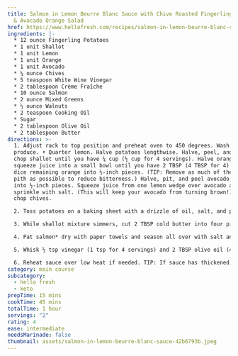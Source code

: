 ```yaml
---
title: Salmon in Lemon Beurre Blanc Sauce with Chive Roasted Fingerling Potatoes
  & Avocado Orange Salad
href: https://www.hellofresh.com/recipes/salmon-in-lemon-beurre-blanc-sauce-62432622efa468602c3b1156
ingredients: |-
  * 12 ounce Fingerling Potatoes
  * 1 unit Shallot
  * 1 unit Lemon
  * 1 unit Orange
  * 1 unit Avocado
  * ¼ ounce Chives
  * 5 teaspoon White Wine Vinegar
  * 2 tablespoon Crème Fraîche
  * 10 ounce Salmon
  * 2 ounce Mixed Greens
  * ½ ounce Walnuts
  * 2 teaspoon Cooking Oil
  * Sugar
  * 2 tablespoon Olive Oil
  * 2 tablespoon Butter
directions: >-
  1. Adjust rack to top position and preheat oven to 450 degrees. Wash and dry
  produce. • Quarter lemon. Halve potatoes lengthwise. Halve, peel, and finely
  chop shallot until you have ¼ cup (½ cup for 4 servings). Halve orange;
  squeeze juice into a small bowl until you have 2 TBSP (4 TBSP for 4). Peel and
  dice remaining orange into ½-inch pieces. (TIP: Remove as much of the white
  pith as possible to reduce bitterness.) Halve, pit, and peel avocado; dice
  into ½-inch pieces. Squeeze juice from one lemon wedge over avocado and
  sprinkle with salt. (This will keep your avocado from turning brown!) Finely
  chop chives.

  2. Toss potatoes on a baking sheet with a drizzle of oil, salt, and pepper. Roast on top rack until browned and tender, 20-25 minutes. • While potatoes roast, in a small pot, combine chopped shallot, juice from one lemon wedge, 2 tsp vinegar, 1⁄3 cup water, and a pinch of sugar. (For 4 servings, use juice from two lemon wedges, 4 tsp vinegar, and ²⁄3 cup water.) Bring to a simmer, then reduce heat to medium. Cook until about 2 TBSP liquid remains, 4-6 minutes. (For 4, simmer until about 3 TBSP liquid remains, 5-8 minutes.)

  3. While shallot mixture simmers, cut 2 TBSP cold butter into four pieces (4 TBSP into eight pieces for 4 servings). • Once liquid has reduced in shallot mixture, reduce heat to low. Whisk in butter one piece at a time, melting each piece before adding the next, until sauce is pale and creamy. • Remove pot from heat. Whisk in crème fraîche until combined. (TIP: If sauce seems too thick, add water 1 tsp at a time.) Season with salt (we used ½ tsp; 1 tsp for 4) and pepper. Cover to keep warm.

  4. Pat salmon* dry with paper towels and season all over with salt and pepper. • Heat a drizzle of oil in a large pan over medium-high heat. Add salmon to pan, skin sides down. Cook until skin is crisp and fish is almost cooked through, 5-7 minutes. • Flip and cook until cooked through, 1-2 minutes more. Remove pan from heat.

  5. Whisk ½ tsp vinegar (1 tsp for 4 servings) and 2 TBSP olive oil (4 TBSP for 4) into bowl with orange juice. Season with salt and pepper. TIP: Add a squeeze of lemon juice if you like a tangier dressing! • Combine mixed greens, avocado, and diced orange in a medium bowl (use a large bowl for 4). Toss with as much dressing as you like. Season with salt and pepper.

  6. Reheat sauce over low heat if needed. TIP: If sauce has thickened, add more water 1 tsp at a time. • Divide salmon, potatoes, and salad between plates. Spoon sauce over salmon. Top salad with walnuts. Garnish salmon and potatoes with chives. Serve.
category: main course
subcategory:
  - hello fresh
  - keto
prepTime: 15 mins
cookTime: 45 mins
totalTime: 1 hour
servings: "2"
rating: 4
ease: intermediate
needsMarinade: false
thumbnail: assets/salmon-in-lemon-beurre-blanc-sauce-42b6793b.jpeg
---
```

